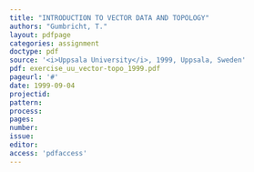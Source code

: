 ```yaml
---
title: "INTRODUCTION TO VECTOR DATA AND TOPOLOGY"
authors: "Gumbricht, T."
layout: pdfpage
categories: assignment
doctype: pdf
source: '<i>Uppsala University</i>, 1999, Uppsala, Sweden'
pdf: exercise_uu_vector-topo_1999.pdf
pageurl: '#'
date: 1999-09-04
projectid:
pattern:
process:
pages:
number:
issue:
editor:
access: 'pdfaccess'
---
```

